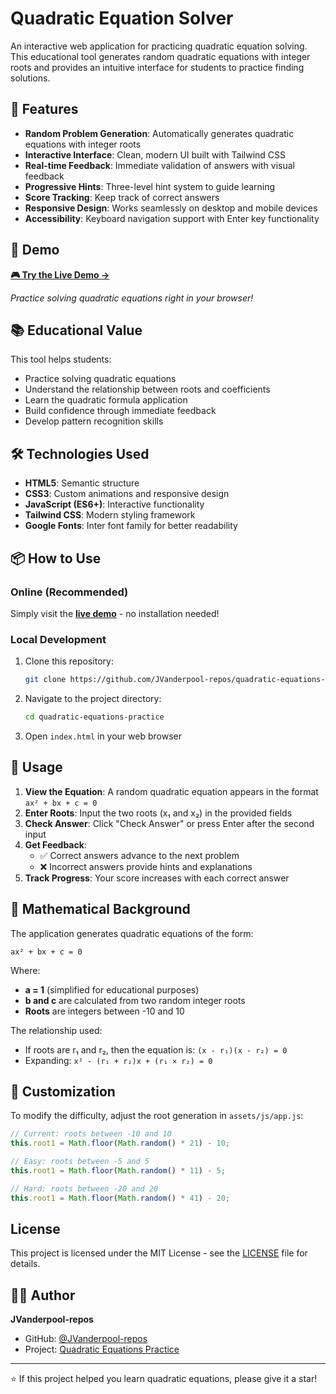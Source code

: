 # Quadratic Equation Solver

An interactive web application for practicing quadratic equation solving. This educational tool generates random quadratic equations with integer roots and provides an intuitive interface for students to practice finding solutions.

## 🌟 Features

- **Random Problem Generation**: Automatically generates quadratic equations with integer roots
- **Interactive Interface**: Clean, modern UI built with Tailwind CSS
- **Real-time Feedback**: Immediate validation of answers with visual feedback
- **Progressive Hints**: Three-level hint system to guide learning
- **Score Tracking**: Keep track of correct answers
- **Responsive Design**: Works seamlessly on desktop and mobile devices
- **Accessibility**: Keyboard navigation support with Enter key functionality

## 🚀 Demo

**[🎮 Try the Live Demo →](https://jvanderpool-repos.github.io/quadratic_equations_practice/)**

*Practice solving quadratic equations right in your browser!*

## 📚 Educational Value

This tool helps students:
- Practice solving quadratic equations
- Understand the relationship between roots and coefficients
- Learn the quadratic formula application
- Build confidence through immediate feedback
- Develop pattern recognition skills

## 🛠️ Technologies Used

- **HTML5**: Semantic structure
- **CSS3**: Custom animations and responsive design
- **JavaScript (ES6+)**: Interactive functionality
- **Tailwind CSS**: Modern styling framework
- **Google Fonts**: Inter font family for better readability

## 📦 How to Use

### Online (Recommended)
Simply visit the **[live demo](https://jvanderpool-repos.github.io/quadratic_equations_practice/)** - no installation needed!

### Local Development
1. Clone this repository:
   ```bash
   git clone https://github.com/JVanderpool-repos/quadratic-equations-practice.git
   ```
2. Navigate to the project directory:
   ```bash
   cd quadratic-equations-practice
   ```
3. Open `index.html` in your web browser

## 🎯 Usage

1. **View the Equation**: A random quadratic equation appears in the format `ax² + bx + c = 0`
2. **Enter Roots**: Input the two roots (x₁ and x₂) in the provided fields
3. **Check Answer**: Click "Check Answer" or press Enter after the second input
4. **Get Feedback**: 
   - ✅ Correct answers advance to the next problem
   - ❌ Incorrect answers provide hints and explanations
5. **Track Progress**: Your score increases with each correct answer

## 📖 Mathematical Background

The application generates quadratic equations of the form:
```
ax² + bx + c = 0
```

Where:
- **a = 1** (simplified for educational purposes)
- **b and c** are calculated from two random integer roots
- **Roots** are integers between -10 and 10

The relationship used:
- If roots are r₁ and r₂, then the equation is: `(x - r₁)(x - r₂) = 0`
- Expanding: `x² - (r₁ + r₂)x + (r₁ × r₂) = 0`

## 🎨 Customization

To modify the difficulty, adjust the root generation in `assets/js/app.js`:
```javascript
// Current: roots between -10 and 10
this.root1 = Math.floor(Math.random() * 21) - 10;

// Easy: roots between -5 and 5
this.root1 = Math.floor(Math.random() * 11) - 5;

// Hard: roots between -20 and 20
this.root1 = Math.floor(Math.random() * 41) - 20;
```

##  License

This project is licensed under the MIT License - see the [LICENSE](LICENSE) file for details.

## 👨‍💻 Author

**JVanderpool-repos**
- GitHub: [@JVanderpool-repos](https://github.com/JVanderpool-repos)
- Project: [Quadratic Equations Practice](https://github.com/JVanderpool-repos/quadratic-equations-practice)

---

⭐ If this project helped you learn quadratic equations, please give it a star!